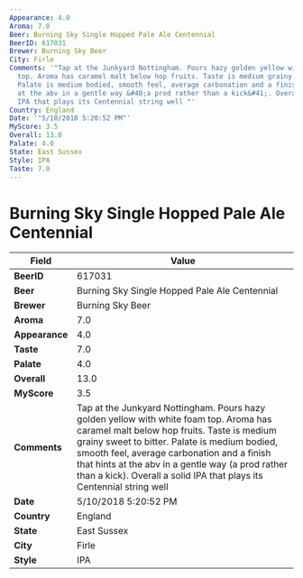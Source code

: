 ```yaml
---
Appearance: 4.0
Aroma: 7.0
Beer: Burning Sky Single Hopped Pale Ale Centennial
BeerID: 617031
Brewer: Burning Sky Beer
City: Firle
Comments: '"Tap at the Junkyard Nottingham. Pours hazy golden yellow with white foam
  top. Aroma has caramel malt below hop fruits. Taste is medium grainy sweet to bitter.
  Palate is medium bodied, smooth feel, average carbonation and a finish that hints
  at the abv in a gentle way &#40;a prod rather than a kick&#41;. Overall a solid
  IPA that plays its Centennial string well "'
Country: England
Date: '"5/10/2018 5:20:52 PM"'
MyScore: 3.5
Overall: 13.0
Palate: 4.0
State: East Sussex
Style: IPA
Taste: 7.0
---
```


# Burning Sky Single Hopped Pale Ale Centennial

| Field         | Value |
|---------------|-------|
| **BeerID** | 617031 |
| **Beer** | Burning Sky Single Hopped Pale Ale Centennial |
| **Brewer** | Burning Sky Beer |
| **Aroma** | 7.0 |
| **Appearance** | 4.0 |
| **Taste** | 7.0 |
| **Palate** | 4.0 |
| **Overall** | 13.0 |
| **MyScore** | 3.5 |
| **Comments** | Tap at the Junkyard Nottingham. Pours hazy golden yellow with white foam top. Aroma has caramel malt below hop fruits. Taste is medium grainy sweet to bitter. Palate is medium bodied, smooth feel, average carbonation and a finish that hints at the abv in a gentle way &#40;a prod rather than a kick&#41;. Overall a solid IPA that plays its Centennial string well  |
| **Date** | 5/10/2018 5:20:52 PM |
| **Country** | England |
| **State** | East Sussex |
| **City** | Firle |
| **Style** | IPA |
